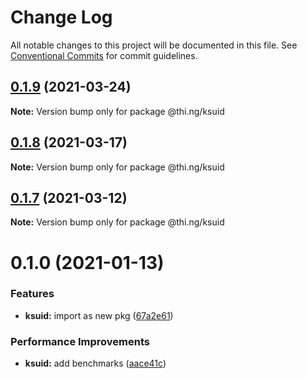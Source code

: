 # Change Log

All notable changes to this project will be documented in this file.
See [Conventional Commits](https://conventionalcommits.org) for commit guidelines.

## [0.1.9](https://github.com/thi-ng/umbrella/compare/@thi.ng/ksuid@0.1.8...@thi.ng/ksuid@0.1.9) (2021-03-24)

**Note:** Version bump only for package @thi.ng/ksuid





## [0.1.8](https://github.com/thi-ng/umbrella/compare/@thi.ng/ksuid@0.1.7...@thi.ng/ksuid@0.1.8) (2021-03-17)

**Note:** Version bump only for package @thi.ng/ksuid





## [0.1.7](https://github.com/thi-ng/umbrella/compare/@thi.ng/ksuid@0.1.6...@thi.ng/ksuid@0.1.7) (2021-03-12)

**Note:** Version bump only for package @thi.ng/ksuid





# 0.1.0 (2021-01-13)


### Features

* **ksuid:** import as new pkg ([67a2e61](https://github.com/thi-ng/umbrella/commit/67a2e611a52ecd8870b43848e95d457f63185428))


### Performance Improvements

* **ksuid:** add benchmarks ([aace41c](https://github.com/thi-ng/umbrella/commit/aace41ce8ec0864d38a27d9b0461b705e9e122dc))
